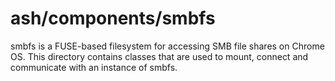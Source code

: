 ash/components/smbfs
=========================

smbfs is a FUSE-based filesystem for accessing SMB file shares on Chrome OS.
This directory contains classes that are used to mount, connect and communicate
with an instance of smbfs.
